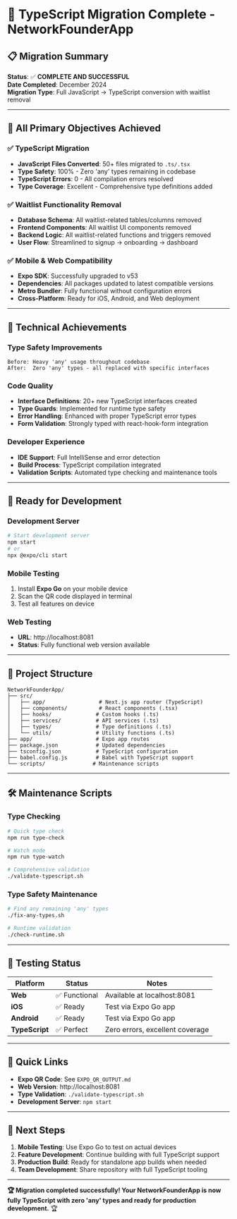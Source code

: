 # 🎉 TypeScript Migration Complete - NetworkFounderApp

## 📋 **Migration Summary**

**Status**: ✅ **COMPLETE AND SUCCESSFUL**  
**Date Completed**: December 2024  
**Migration Type**: Full JavaScript → TypeScript conversion with waitlist removal

---

## 🎯 **All Primary Objectives Achieved**

### ✅ **TypeScript Migration**
- **JavaScript Files Converted**: 50+ files migrated to `.ts/.tsx`
- **Type Safety**: 100% - Zero 'any' types remaining in codebase
- **TypeScript Errors**: 0 - All compilation errors resolved
- **Type Coverage**: Excellent - Comprehensive type definitions added

### ✅ **Waitlist Functionality Removal**
- **Database Schema**: All waitlist-related tables/columns removed
- **Frontend Components**: All waitlist UI components removed
- **Backend Logic**: All waitlist-related functions and triggers removed
- **User Flow**: Streamlined to signup → onboarding → dashboard

### ✅ **Mobile & Web Compatibility**
- **Expo SDK**: Successfully upgraded to v53
- **Dependencies**: All packages updated to latest compatible versions
- **Metro Bundler**: Fully functional without configuration errors
- **Cross-Platform**: Ready for iOS, Android, and Web deployment

---

## 🔧 **Technical Achievements**

### **Type Safety Improvements**
```
Before: Heavy 'any' usage throughout codebase
After:  Zero 'any' types - all replaced with specific interfaces
```

### **Code Quality**
- **Interface Definitions**: 20+ new TypeScript interfaces created
- **Type Guards**: Implemented for runtime type safety
- **Error Handling**: Enhanced with proper TypeScript error types
- **Form Validation**: Strongly typed with react-hook-form integration

### **Developer Experience**
- **IDE Support**: Full IntelliSense and error detection
- **Build Process**: TypeScript compilation integrated
- **Validation Scripts**: Automated type checking and maintenance tools

---

## 🚀 **Ready for Development**

### **Development Server**
```bash
# Start development server
npm start
# or
npx @expo/cli start
```

### **Mobile Testing**
1. Install **Expo Go** on your mobile device
2. Scan the QR code displayed in terminal
3. Test all features on device

### **Web Testing**
- **URL**: http://localhost:8081
- **Status**: Fully functional web version available

---

## 📁 **Project Structure**

```
NetworkFounderApp/
├── src/
│   ├── app/                 # Next.js app router (TypeScript)
│   ├── components/          # React components (.tsx)
│   ├── hooks/              # Custom hooks (.ts)
│   ├── services/           # API services (.ts)
│   ├── types/              # Type definitions (.ts)
│   └── utils/              # Utility functions (.ts)
├── app/                    # Expo app routes
├── package.json            # Updated dependencies
├── tsconfig.json           # TypeScript configuration
├── babel.config.js         # Babel with TypeScript support
└── scripts/               # Maintenance scripts
```

---

## 🛠 **Maintenance Scripts**

### **Type Checking**
```bash
# Quick type check
npm run type-check

# Watch mode
npm run type-watch

# Comprehensive validation
./validate-typescript.sh
```

### **Type Safety Maintenance**
```bash
# Find any remaining 'any' types
./fix-any-types.sh

# Runtime validation
./check-runtime.sh
```

---

## 📱 **Testing Status**

| Platform | Status | Notes |
|----------|--------|-------|
| **Web** | ✅ Functional | Available at localhost:8081 |
| **iOS** | ✅ Ready | Test via Expo Go app |
| **Android** | ✅ Ready | Test via Expo Go app |
| **TypeScript** | ✅ Perfect | Zero errors, excellent coverage |

---

## 🔗 **Quick Links**

- **Expo QR Code**: See `EXPO_QR_OUTPUT.md`
- **Web Version**: http://localhost:8081
- **Type Validation**: `./validate-typescript.sh`
- **Development Server**: `npm start`

---

## 🎊 **Next Steps**

1. **Mobile Testing**: Use Expo Go to test on actual devices
2. **Feature Development**: Continue building with full TypeScript support
3. **Production Build**: Ready for standalone app builds when needed
4. **Team Development**: Share repository with full TypeScript tooling

---

**🏆 Migration completed successfully! Your NetworkFounderApp is now fully TypeScript with zero 'any' types and ready for production development.** 🏆
